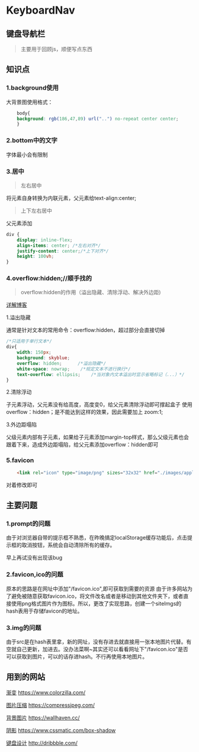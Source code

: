 # KeyboardNav
## 键盘导航栏
>主要用于回顾js，顺便写点东西

## 知识点

### 1.background使用

大背景图使用格式：
````css
    body{
    background: rgb(186,47,89) url("..") no-repeat center center;    
    }
````
### 2.bottom中的文字

字体最小会有限制

### 3.居中

>左右居中

将元素自身转换为内联元素，父元素给text-align:center;

>上下左右居中

父元素添加
```css
div {
    display: inline-flex;
    align-items: center; /*左右对齐*/
    justify-content: center;/*上下对齐*/
    height: 100vh;
}
```

### 4.overflow:hidden;//顺手找的
>overflow:hidden的作用（溢出隐藏、清除浮动、解决外边距)

[详解博客](https://blog.csdn.net/qq_41638795/article/details/83304388)

1.溢出隐藏

通常是针对文本的常用命令：overflow:hidden，超过部分会直接切掉
```css
/*只适用于单行文本*/
div{ 
    width: 150px;
    background: skyblue;
    overflow: hidden;      /*溢出隐藏*/
    white-space: nowrap;	/*规定文本不进行换行*/
    text-overflow: ellipsis;	/*当对象内文本溢出时显示省略标记（...）*/
}
```

2.清除浮动

子元素浮动，父元素没有给高度，高度变0，给父元素清除浮动即可撑起盒子
使用overflow：hidden；是不能达到这样的效果，因此需要加上 zoom:1;

3.外边距塌陷

父级元素内部有子元素，如果给子元素添加margin-top样式，那么父级元素也会跟着下来，造成外边距塌陷，给父元素添加overflow：hidden即可

### 5.favicon
```html
    <link rel="icon" type="image/png" sizes="32x32" href="./images/apple-icon.png">
```
对着修改即可


## 主要问题

### 1.prompt的问题

由于对浏览器自带的提示框不熟悉，在昨晚搞定localStorage缓存功能后，点击提示框的取消按钮，系统会自动清除所有的缓存。

早上再试没有出现该bug

### 2.favicon,ico的问题

原本的思路是在网址中添加"/favicon.ico",即可获取到需要的资源
由于许多网站为了避免被随意获取favicon.ico，将文件改名或者是移动到其他文件夹下，或者直接使用png格式图片作为图标。所以，更改了实现思路，创建一个siteImgs的hash表用于存储favicon的地址。

### 3.img的问题
由于src是在hash表里拿，新的网址，没有存进去就直接用一张本地图片代替。有空就自己更新，加进去。没办法菜啊~其实还可以看看网址下"/favicon.ico"是否可以获取到图片，可以的话存进hash。不行再使用本地图片。

## 用到的网站

[渐变](https://www.colorzilla.com/) 
https://www.colorzilla.com/

[图片压缩](https://compressjpeg.com/) 
https://compressjpeg.com/

[背景图片](https://wallhaven.cc/)
https://wallhaven.cc/

[阴影](https://www.cssmatic.com/box-shadow)
https://www.cssmatic.com/box-shadow

[键盘设计](http://dribbble.com/)
http://dribbble.com/